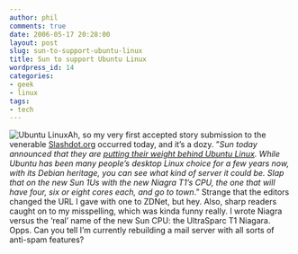 ```yaml
---
author: phil
comments: true
date: 2006-05-17 20:28:00
layout: post
slug: sun-to-support-ubuntu-linux
title: Sun to support Ubuntu Linux
wordpress_id: 14
categories:
- geek
- linux
tags:
- tech
---
```


![Ubuntu Linux](http://fak3r.com/wp-content/uploads/2006/06/ubuntu-logo.png)Ah, so my very first accepted story submission to the venerable [Slashdot.org](http://slashdot.org/) occurred today, and it’s a dozy.  ”_Sun today announced that they are [putting their weight behind Ubuntu Linux](http://www.zdnet.com.au/news/software/soa/Sun_flirts_with_Ubuntu/0,2000061733,39256815,00.htm).  While Ubuntu has been many people’s desktop Linux choice for a few years now, with its Debian heritage, you can see what kind of server it could be.  Slap that on the new Sun 1Us with the new Niagra T1’s CPU, the one that will have four, six or eight cores each, and go to town_.”  Strange that the editors changed the URL I gave with one to ZDNet, but hey.  Also, sharp readers caught on to my misspelling, which was kinda funny really.  I wrote Niagra versus the ‘real’ name of the new Sun CPU: the UltraSparc T1 Niagara.  Opps.  Can you tell I’m currently rebuilding a mail server with all sorts of anti-spam features?
